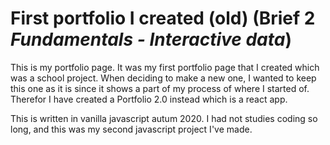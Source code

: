 # First portfolio I created (old) (Brief 2 *Fundamentals - Interactive data*)
This is my portfolio page. It was my first portfolio page that I created which was a school project. When deciding to make a new one, I wanted to keep this one as it is since it shows a part of my process of where I started of. Therefor I have created a Portfolio 2.0 instead which is a react app.

This is written in vanilla javascript autum 2020. I had not studies coding so long, and this was my second javascript project I've made.
